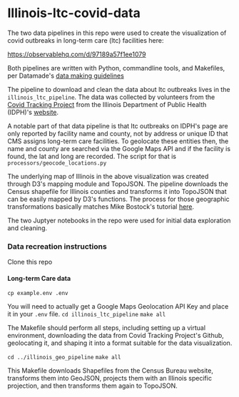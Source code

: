 # Illinois-ltc-covid-data


The two data pipelines in this repo were used to create the visualization of covid outbreaks in long-term care (ltc) facilities here:

https://observablehq.com/d/97189a57f1ee1079

Both pipelines are written with Python, commandline tools, and Makefiles, per Datamade's [data making guidelines](https://github.com/datamade/data-making-guidelines)

The pipeline to download and clean the data about ltc outbreaks lives in the `illinois_ltc_pipeline`. The data was collected by volunteers from the [Covid Tracking Project](https://covidtracking.com/) from the Illinois Department of Public Health (IDPH)'s [website](https://www.dph.illinois.gov/covid19/long-term-care-facility-outbreaks-covid-19).

A notable part of that data pipeline is that ltc outbreaks on IDPH's page are only reported by facility name and county, not by address or unique ID that CMS assigns long-term care facilities. To geolocate these entities then, the name and county are searched via the Google Maps API and if the facility is found, the lat and long are recorded. The script for that is `processors/geocode_locations.py`


The underlying map of Illinois in the above visualization was created through D3's mapping module and TopoJSON. The pipeline downloads the Census shapefile for Illinois counties and transforms it into TopoJSON that can be easily mapped by D3's functions. The process for those geographic transformations basically matches Mike Bostock's tutorial [here](https://medium.com/@mbostock/command-line-cartography-part-1-897aa8f8ca2c).


The two Juptyer notebooks in the repo were used for initial data exploration and cleaning.



### Data recreation instructions

Clone this repo

#### Long-term Care data

`cp example.env .env`

You will need to actually get a Google Maps Geolocation API Key and place it in your `.env` file.
`cd illinois_ltc_pipeline`
`make all`

The Makefile should perform all steps, including setting up a virtual environment, downloading the data from Covid Tracking Project's Github, geolocating it, and shaping it into a format suitable for the data visualization.

`cd ../illinois_geo_pipeline`
`make all`

This Makefile  downloads Shapefiles from the Census Bureau website, transforms them into GeoJSON, projects them with an Illinois specific projection, and then transforms them again to TopoJSON.

 




